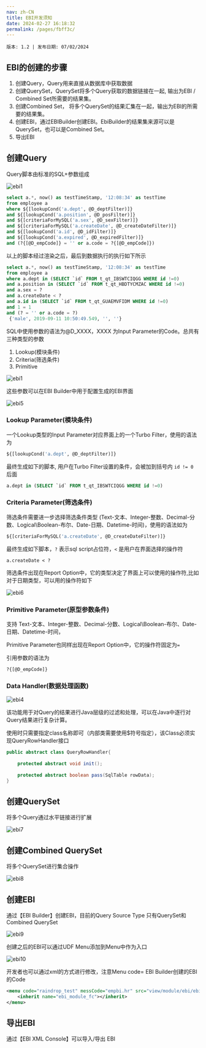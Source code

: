 ```yaml
---
nav: zh-CN
title: EBI开发须知
date: 2024-02-27 16:18:32
permalink: /pages/fbff3c/
---
```


`版本: 1.2 | 发布日期: 07/02/2024`

## EBI的创建的步骤

1. 创建Query，Query用来直接从数据库中获取数据
2. 创建QuerySet，QuerySet将多个Query获取的数据链接在一起, 输出为EBI / Combined Set所需要的结果集。
3. 创建Combined Set， 将多个QuerySet的结果汇集在一起，输出为EBI的所需要的结果集。
4. 创建EBI，通过EBIBuilder创建EBI。EbiBuilder的结果集来源可以是QuerySet，也可以是Combined Set。
5. 导出EBI

## 创建Query

Query脚本由标准的SQL+参数组成

![ebi1](/zh/assets/ebi1.jpg)

```sql
select a.*, now() as testTimeStamp, '12:08:34' as testTime
from employee a
where ${[lookupCond('a.dept', @D_deptFilter)]}
and ${[lookupCond('a.position', @D_posFilter)]}
and ${[criteriaForMySQL('a.sex', @D_sexFilter)]}
and ${[criteriaForMySQL('a.createDate', @D_createDateFilter)]}
and ${[lookupCond('a.id', @D_idFilter)]}
and ${[lookupCond('a.expired', @D_expiredFilter)]}
and (?{[@D_empCode]} = '' or a.code = ?{[@D_empCode]})
```

以上的脚本经过渲染之后，最后到数据执行的执行如下所示

```sql
select a.*, now() as testTimeStamp, '12:08:34' as testTime
from employee a
where a.dept in (SELECT `id` FROM t_qt_IBSWTCIQGG WHERE id !=0)
and a.position in (SELECT `id` FROM t_qt_HBDTYCMZAC WHERE id !=0)
and a.sex = ?
and a.createDate < ?
and a.id in (SELECT `id` FROM t_qt_GUAEMVFIDM WHERE id !=0)
and 1 = 1
and (? = '' or a.code = ?)
 {'male', 2019-09-11 10:50:49.549, '', ''}
```

SQL中使用参数的语法为@D_XXXX，XXXX 为Input Parameter的Code。总共有三种类型的参数

1. Lookup(模块条件)
2. Criteria(筛选条件)
3. Primitive 

![ebi1](/zh/assets/ebi2.jpg)

这些参数可以在EBI Builder中用于配置生成的EBI界面

![ebi5](/zh/assets/ebi5.jpg)

### Lookup Parameter(模块条件)

一个Lookup类型的Input Parameter对应界面上的一个Turbo Filter，使用的语法为 

```sql
${[lookupCond('a.dept', @D_deptFilter)]}
```

 最终生成如下的脚本, 用户在Turbo Filter设置的条件，会被加到括号内 ```id != 0``` 后面

```sql
a.dept in (SELECT `id` FROM t_qt_IBSWTCIQGG WHERE id !=0)
```

### Criteria Parameter(筛选条件)

筛选条件需要进一步选择筛选条件类型 (Text-文本、Integer-整数、Decimal-分数、Logical\Boolean-布尔、Date-日期、Datetime-时间)，使用的语法如为

```sql
${[criteriaForMySQL('a.createDate', @D_createDateFilter)]}
```

最终生成如下脚本，```?``` 表示sql script占位符，```<``` 是用户在界面选择的操作符

```mysql
a.createDate < ?
```

筛选条件出现在Report Option中，它的类型决定了界面上可以使用的操作符,比如对于日期类型，可以用的操作符如下

![ebi6](/zh/assets/ebi6.jpg)

### Primitive Parameter(原型参数条件)

支持 Text-文本、Integer-整数、Decimal-分数、Logical\Boolean-布尔、Date-日期、Datetime-时间，

Primitive Parameter也同样出现在Report Option中，它的操作符固定为```=```

引用参数的语法为

```mysql
?{[@D_empCode]}
```

### Data Handler(数据处理函数)

![ebi4](/zh/assets/ebi4.jpg)

 该功能用于对Query的结果进行Java层级的过滤和处理，可以在Java中逐行对Query结果进行复杂计算。

使用时只需要指定class名称即可（内部类需要使用$符号指定），该Class必须实现QueryRowHandler接口

```java
public abstract class QueryRowHandler{
    
    protected abstract void init();
    
    protected abstract boolean pass(SqlTable rowData);
}
```

## 创建QuerySet

将多个Query通过水平链接进行扩展

![ebi7](/zh/assets/ebi7.jpg)

## 创建Combined QuerySet

将多个QuerySet进行集合操作

![ebi8](/zh/assets/ebi8.jpg)

## 创建EBI

通过【EBI Builder】创建EBI，目前的Query Source Type 只有QuerySet和 Combined QuerySet

![ebi9](/zh/assets/ebi9.jpg)

创建之后的EBI可以通过UDF Menu添加到Menu中作为入口

![ebi10](/zh/assets/ebi10.jpg)

开发者也可以通过xml的方式进行修改，注意Menu code= EBI Builder创建的EBI的Code

```xml
<menu code="raindrop_test" messCode="empbi.hr" src="view/module/ebi/ebi" mType="EBI" apDebug="true">
	<inherit name="ebi_module_fc"></inherit>
</menu>
```

## 导出EBI

通过【EBI XML Console】可以导入/导出 EBI

